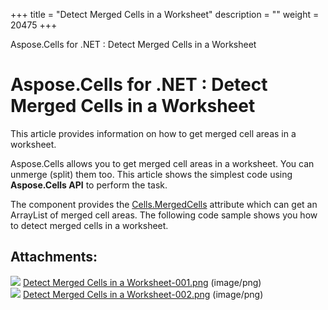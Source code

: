 +++
title = "Detect Merged Cells in a Worksheet" 
description = "" 
weight = 20475 
+++

Aspose.Cells for .NET : Detect Merged Cells in a Worksheet  

# Aspose.Cells for .NET : Detect Merged Cells in a Worksheet


This article provides information on how to get merged cell areas in a worksheet.

Aspose.Cells allows you to get merged cell areas in a worksheet. You can unmerge (split) them too. This article shows the simplest code using **Aspose.Cells API** to perform the task.

The component provides the [Cells.MergedCells](https://apireference.aspose.com/net/cells/aspose.cells/cells/properties/mergedcells) attribute which can get an ArrayList of merged cell areas. The following code sample shows you how to detect merged cells in a worksheet.

## Attachments:

![](https://docs2.aspose.com/cells/net/images/icons/bullet_blue.gif) [Detect Merged Cells in a Worksheet-001.png](https://docs2.aspose.com/cells/net/attachments/5017620/5112235.png) (image/png)  
![](https://docs2.aspose.com/cells/net/images/icons/bullet_blue.gif) [Detect Merged Cells in a Worksheet-002.png](https://docs2.aspose.com/cells/net/attachments/5017620/5112239.png) (image/png)  

